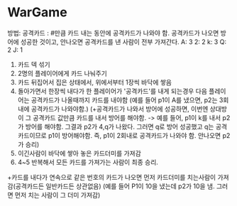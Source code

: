 # WarGame

방법:
공격카드 :  #만큼 카드 내는 동안에 공격카드가 나와야 함. 공격카드가 나오면 방어에 성공한 것이고, 안나오면 공격카드를 낸 사람이 전부 가져간다.
A: 3
2: 2
k: 3
Q: 2
J: 1

1. 카드 덱 섞기
2. 2명의 플레이어에게 카드 나눠주기
3. 카드 뒤집어서 집은 상태에서, 위에서부터 1장씩 바닥에 쌓음
4. 돌아가면서 한장씩 내다가 한 플레이어가 '공격카드'를 내게 되는경우 다음 플레이어는 공격카드가 나올때까지 카드를 내야함
(예를 들어 p1이 A를 냈으면, p2는 3회내에 공격카드가 나와야함.)
(+공격카드가 나와서 방어에 성공하면, 이번엔 상대방이 그 공격카드 값만큼 카드를 내서 방어를 해야함. -> 예를 들어, p1이 k를 내서 p2가 방어를 해야함. 그결과 p2가 4,q가 나왔다. 그러면 q로 방어 성공했고 q는 공격카드이므로 p1이 방어해야함. 즉, p1이 2회내로 공격카드가 나와야 함. 안나오면 p2가 승리)
5. 이긴사람이 바닥에 쌓아 놓은 카드더미를 가져감
6. 4~5 반복해서 모든 카드를 가져가는 사람이 최종 승리.

+카드를 내다가 연속으로 같은 번호의 카드가 나오면 먼저 카드더미를 치는사람이 가져감(공격카드든 일반카드든 상관없음)
(예를 들어 P1이 10을 냈는데 p2가 10을 냄. 그러면 먼저 치는 사람이 그 더미 가져감)
